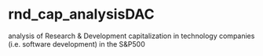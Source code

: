 # rnd_cap_analysisDAC
analysis of Research &amp; Development capitalization in technology companies (i.e. software development) in the S&amp;P500
